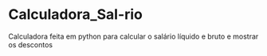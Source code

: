 # Calculadora_Sal-rio
Calculadora feita em python para calcular o salário líquido e bruto e mostrar os descontos
